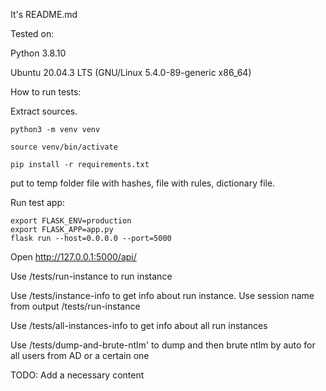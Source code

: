 It's README.md

Tested on:

Python 3.8.10

Ubuntu 20.04.3 LTS (GNU/Linux 5.4.0-89-generic x86_64)



How to run tests:

Extract sources.

```
python3 -m venv venv
```

```
source venv/bin/activate
```

```
pip install -r requirements.txt
```



put to temp folder file with hashes, file with rules, dictionary file. 



Run test app:

```
export FLASK_ENV=production
export FLASK_APP=app.py
flask run --host=0.0.0.0 --port=5000
```



Open http://127.0.0.1:5000/api/



Use /tests/run-instance to run instance

Use /tests/instance-info to get info about run instance. Use session name from output /tests/run-instance

Use /tests/all-instances-info to get info about all run instances

Use /tests/dump-and-brute-ntlm' to dump and then brute ntlm by auto for all users from AD or a certain one



TODO: Add a necessary content

